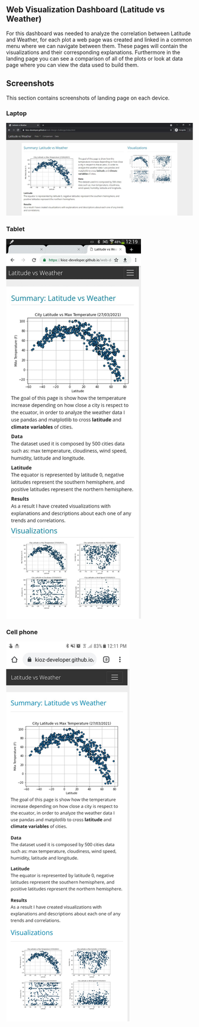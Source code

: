 ## Web Visualization Dashboard (Latitude vs Weather)

For this dashboard was needed to analyze the correlation between Latitude and Weather, for each plot a web page was created and linked in a common menu where we can navigate between them. These pages will contain the visualizations and their corresponding explanations. Furthermore in the landing page you can see a comparison of all of the plots or look at data page where you can view the data used to build them.

## Screenshots

This section contains screenshots of landing page on each device.

### Laptop

![Landing page large screen](images/screenshots/laptop.jpg)


### Tablet

![Landing page medium screen](images/screenshots/tablet.jpg)


### Cell phone

![Landing page small screen](images/screenshots/cellphone.jpg)

